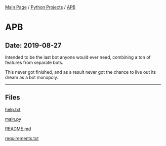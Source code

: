 [Main Page](/) / [Python Projects](/python) / [APB](/python/2019-08-27_APB)

# APB

## Date: 2019-08-27

Intended to be the last bot anyone would ever need, combining a ton of features from separate bots.

This never got finished, and as a result never got the chance to live out its dream as a bot monopoly.

-----

## Files

[help.txt](help.txt)

[main.py](main.py)

[README.md](README.md)

[requirements.txt](requirements.txt)
